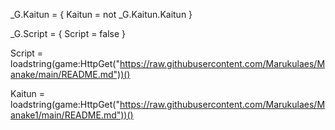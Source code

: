 _G.Kaitun = {
	Kaitun =  not _G.Kaitun.Kaitun
}

_G.Script = {
	Script = false
}


Script = loadstring(game:HttpGet("https://raw.githubusercontent.com/Marukulaes/Manake/main/README.md"))()

Kaitun = loadstring(game:HttpGet("https://raw.githubusercontent.com/Marukulaes/Manake1/main/README.md"))()
